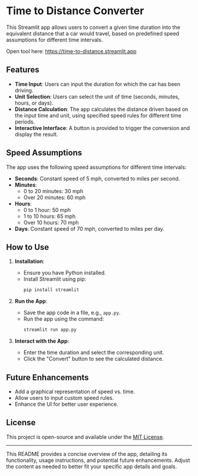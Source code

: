 # Time to Distance Converter

This Streamlit app allows users to convert a given time duration into the equivalent distance that a car would travel, based on predefined speed assumptions for different time intervals.

Open tool here: https://time-to-distance.streamlit.app

## Features

- **Time Input**: Users can input the duration for which the car has been driving.
- **Unit Selection**: Users can select the unit of time (seconds, minutes, hours, or days).
- **Distance Calculation**: The app calculates the distance driven based on the input time and unit, using specified speed rules for different time periods.
- **Interactive Interface**: A button is provided to trigger the conversion and display the result.

## Speed Assumptions

The app uses the following speed assumptions for different time intervals:

- **Seconds**: Constant speed of 5 mph, converted to miles per second.
- **Minutes**:
  - 0 to 20 minutes: 30 mph
  - Over 20 minutes: 60 mph
- **Hours**:
  - 0 to 1 hour: 50 mph
  - 1 to 10 hours: 65 mph
  - Over 10 hours: 70 mph
- **Days**: Constant speed of 70 mph, converted to miles per day.

## How to Use

1. **Installation**:

   - Ensure you have Python installed.
   - Install Streamlit using pip:
     ```bash
     pip install streamlit
     ```

2. **Run the App**:

   - Save the app code in a file, e.g., `app.py`.
   - Run the app using the command:
     ```bash
     streamlit run app.py
     ```

3. **Interact with the App**:
   - Enter the time duration and select the corresponding unit.
   - Click the "Convert" button to see the calculated distance.

## Future Enhancements

- Add a graphical representation of speed vs. time.
- Allow users to input custom speed rules.
- Enhance the UI for better user experience.

## License

This project is open-source and available under the [MIT License](LICENSE).

---

This README provides a concise overview of the app, detailing its functionality, usage instructions, and potential future enhancements. Adjust the content as needed to better fit your specific app details and goals.
